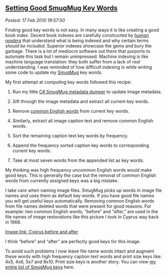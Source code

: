  
[Setting Good SmugMug Key Words](http://bakerjd99.wordpress.com/2010/02/17/setting-good-smugmug-key-words/)
-----------------------------------------------------------------------------------------------------------

*Posted: 17 Feb 2010 19:57:50*

Finding good key words is not easy. In many ways it is like creating a
good book index. Decent book indexes are carefully constructed by
*[human
readers](http://www.dailywritingtips.com/%E2%80%9Chuman-readers%E2%80%9D-a-tautology/)*
that understand what is being indexed and why certain terms *should be
included.* Superior indexes showcase the gems and bury the garbage.
There is a lot of mediocre software out there that purports to automate
this task but I remain unimpressed. Machine indexing is like machine
language translation: they both suffer from a lack of *real*
understanding. I was reminded of how difficult indexing is while writing
some code to update my [SmugMug](http://www.smugmug.com/) key words.

My first attempt at computing key words followed this recipe:

1.  Run my little [C\# SmugMug metadata
    dumper](http://bakerjd99.wordpress.com/2010/02/03/command-line-c-smugmug-api-metadata-download/)
    to update image metadata.

2.  Sift through the image metadata and extract all current key words.

3.  Remove [common English
    words](http://www.paulnoll.com/Books/Clear-English/English-3000-common-words.html)
    from current key words.

4.  Similarly, extract all image caption text and remove common English
    words.

5.  Sort the remaining caption text key words by frequency.

6.  Append the frequency sorted caption key words to corresponding
    current key words.

7.  Take at most seven words from the appended list as key words.

My thinking was high frequency *uncommon* English words would make good
keys. This is generally the case but the removal of common English words
from currently assigned keys was a big mistake.

I take care when naming image files. SmugMug picks up words in image
file names and uses them as default key words. If you have good file
names you will get useful keys automatically. Removing common English
words from file names deleted words that were present for good reasons.
For example: two common English words, “before” and “after,” are used in
the file names of image restorations like this picture I took in Cyprus
way back in 1968.

[Image link: Cyprus before and after](http://conceptcontrol.smugmug.com/Themes/Manipulations/Restorations-1/cyprus-castle-top-before-and/454566108_8VqWx-S.jpg)

I think “before” and “after” are perfectly good keys for this image.

To avoid such problems I now leave file name words intact and augment
these words with high frequency caption text words and print size keys
like: 4x5, 4x6, 5x7 and 8x10. Print size keys is another story. You can
view [my entire list of SmugMug
keys](http://conceptcontrol.smugmug.com/keyword/) here.
